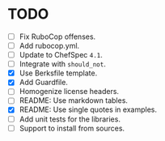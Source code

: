 TODO
====

* [ ] Fix RuboCop offenses.
 * [ ] Add rubocop.yml.
* [ ] Update to ChefSpec `4.1`.
* [ ] Integrate with `should_not`.
* [x] Use Berksfile template.
* [x] Add Guardfile.
* [ ] Homogenize license headers.
* [ ] README: Use markdown tables.
* [x] README: Use single quotes in examples.
* [ ] Add unit tests for the libraries.
* [ ] Support to install from sources.
